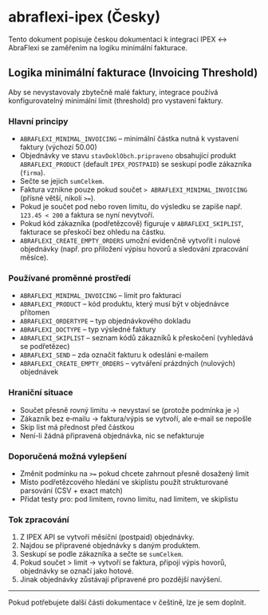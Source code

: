 # abraflexi-ipex (Česky)

Tento dokument popisuje českou dokumentaci k integraci IPEX ↔ AbraFlexi se zaměřením na logiku minimální fakturace.

## Logika minimální fakturace (Invoicing Threshold)

Aby se nevystavovaly zbytečně malé faktury, integrace používá konfigurovatelný minimální limit (threshold) pro vystavení faktury.

### Hlavní principy

- `ABRAFLEXI_MINIMAL_INVOICING` – minimální částka nutná k vystavení faktury (výchozí 50.00)
- Objednávky ve stavu `stavDoklObch.pripraveno` obsahující produkt `ABRAFLEXI_PRODUCT` (default `IPEX_POSTPAID`) se seskupí podle zákazníka (`firma`).
- Sečte se jejich `sumCelkem`.
- Faktura vznikne pouze pokud součet `> ABRAFLEXI_MINIMAL_INVOICING` (přísné větší, nikoli `>=`).
- Pokud je součet pod nebo roven limitu, do výsledku se zapíše např. `123.45 < 200` a faktura se nyní nevytvoří.
- Pokud kód zákazníka (podřetězcově) figuruje v `ABRAFLEXI_SKIPLIST`, fakturace se přeskočí bez ohledu na částku.
- `ABRAFLEXI_CREATE_EMPTY_ORDERS` umožní evidenčně vytvořit i nulové objednávky (např. pro přiložení výpisu hovorů a sledování zpracování měsíce).

### Používané proměnné prostředí

- `ABRAFLEXI_MINIMAL_INVOICING` – limit pro fakturaci
- `ABRAFLEXI_PRODUCT` – kód produktu, který musí být v objednávce přítomen
- `ABRAFLEXI_ORDERTYPE` – typ objednávkového dokladu
- `ABRAFLEXI_DOCTYPE` – typ výsledné faktury
- `ABRAFLEXI_SKIPLIST` – seznam kódů zákazníků k přeskočení (vyhledává se podřetězec)
- `ABRAFLEXI_SEND` – zda označit fakturu k odeslání e‑mailem
- `ABRAFLEXI_CREATE_EMPTY_ORDERS` – vytváření prázdných (nulových) objednávek

### Hraniční situace

- Součet přesně rovný limitu → nevystaví se (protože podmínka je `>`)
- Zákazník bez e‑mailu → faktura/výpis se vytvoří, ale e‑mail se nepošle
- Skip list má přednost před částkou
- Není-li žádná připravená objednávka, nic se nefakturuje

### Doporučená možná vylepšení

- Změnit podmínku na `>=` pokud chcete zahrnout přesně dosažený limit
- Místo podřetězcového hledání ve skiplistu použít strukturované parsování (CSV + exact match)
- Přidat testy pro: pod limitem, rovno limitu, nad limitem, ve skiplistu

### Tok zpracování

1. Z IPEX API se vytvoří měsíční (postpaid) objednávky.
2. Najdou se připravené objednávky s daným produktem.
3. Seskupí se podle zákazníka a sečte se `sumCelkem`.
4. Pokud součet > limit → vytvoří se faktura, připojí výpis hovorů, objednávky se označí jako hotové.
5. Jinak objednávky zůstávají připravené pro pozdější navýšení.

---

Pokud potřebujete další části dokumentace v češtině, lze je sem doplnit.

